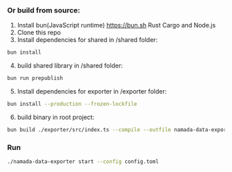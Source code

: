 ### Or build from source:
1. Install bun(JavaScript runtime) https://bun.sh Rust Cargo and Node.js
2. Clone this repo
3. Install dependencies for shared in /shared folder:
```bash
bun install 
```
4. build shared library in /shared folder:
```bash
bun run prepublish
```
5. Install dependencies for exporter in /exporter folder:
```bash
bun install --production --frozen-lockfile
```
6. build binary in root project:
```bash
bun build ./exporter/src/index.ts --compile --outfile namada-data-exporter
```

### Run
```bash
./namada-data-exporter start --config config.toml
```